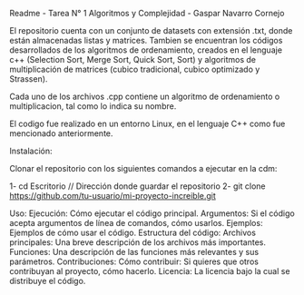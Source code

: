 Readme - Tarea N° 1 Algoritmos y Complejidad - Gaspar Navarro Cornejo

El repositorio cuenta con un conjunto de datasets con extensión .txt, donde están almacenadas listas y matrices. Tambien se encuentran los códigos desarrollados de los algoritmos
de ordenamiento, creados en el lenguaje c++ (Selection Sort, Merge Sort, Quick Sort, Sort) y algoritmos de multiplicación de matrices (cubico tradicional, cubico optimizado y Strassen).

Cada uno de los archivos .cpp contiene un algoritmo de ordenamiento o multiplicacion, tal como lo indica su nombre. 

El codigo fue realizado en un entorno Linux, en el lenguaje C++ como fue mencionado anteriormente.

Instalación:

Clonar el repositorio con los siguientes comandos a ejecutar en la cdm:

1- cd Escritorio // Dirección donde guardar el repositorio
2- git clone https://github.com/tu-usuario/mi-proyecto-increible.git


Uso:
Ejecución: Cómo ejecutar el código principal.
Argumentos: Si el código acepta argumentos de línea de comandos, cómo usarlos.
Ejemplos: Ejemplos de cómo usar el código.
Estructura del código:
Archivos principales: Una breve descripción de los archivos más importantes.
Funciones: Una descripción de las funciones más relevantes y sus parámetros.
Contribuciones:
Cómo contribuir: Si quieres que otros contribuyan al proyecto, cómo hacerlo.
Licencia: La licencia bajo la cual se distribuye el código.
